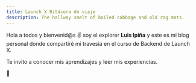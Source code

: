 ```yaml
---
title: Launch X Bitácora de viaje
description: The hallway smelt of boiled cabbage and old rag mats.
---
```


Hola a todos y bienvenid@s ✌️  soy el explorer **Luis Ipiña** y este es mi blog personal donde compartiré mi travesia en el curso de Backend de Launch X.

Te invito a conocer mis aprendizajes y leer mis experiencias.

🚀
